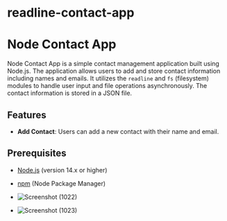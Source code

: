 # readline-contact-app

# Node Contact App

Node Contact App is a simple contact management application built using Node.js. The application allows users to add and store contact information including names and emails. It utilizes the `readline` and `fs` (filesystem) modules to handle user input and file operations asynchronously. The contact information is stored in a JSON file.

## Features

- **Add Contact**: Users can add a new contact with their name and email.

## Prerequisites

- [Node.js](https://nodejs.org/) (version 14.x or higher)
- [npm](https://www.npmjs.com/) (Node Package Manager)

- ![Screenshot (1022)](https://github.com/vincentvaldinata/readline-contact-app/assets/76637079/2d509727-8b67-4316-bf20-8b03c0b4665b)
- ![Screenshot (1023)](https://github.com/vincentvaldinata/readline-contact-app/assets/76637079/3c15e091-aeca-4277-a2b1-734636f92a59)

